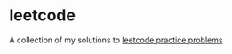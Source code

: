 # leetcode
A collection of my solutions to [leetcode practice problems](https://leetcode.com/problemset/all/)
